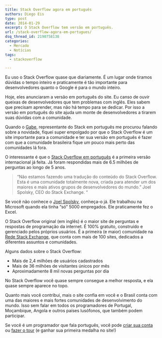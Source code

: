 ```yaml
---
title: Stack Overflow agora em português
authors: Diego Eis
type: post
date: 2014-01-29
excerpt: O Stack Overflow tem versão em português.
url: /stack-overflow-agora-em-portugues/
dsq_thread_id: 2190758138
categories:
  - Mercado
  - Notícias
tags:
  - stackoverflow

---
```

Eu uso o Stack Overflow quase que diariamente. É um lugar onde tiramos dúvidas o tempo inteiro e praticamente é tão importante para desenvolvedores quanto o Google é para o mundo inteiro. 

Hoje, eles anunciaram a versão em português do site. Eu canso de ouvir queixas de desenvolvedores que tem problemas com inglês. Eles sabem que precisam aprender, mas não há tempo para se dedicar. Por isso a versão em português do site ajuda um monte de desenvolvedores a tirarem suas dúvidas com a comunidade.

Quando o [Gabe][1], representante do Stack em português me procurou falando sobre a novidade, fiquei super empolgado por que o Stack Overflow é um site importante para a comunidade e ter sua versão em português é fazer com que a comunidade brasileira fique um pouco mais perto das comunidades lá fora.

O interessante é que o [Stack Overflow em português][2] é a primeira versão internacional já feita. Já foram respondidas mais de 6.5 milhões de perguntas ao longo de 5 anos.

> &#8220;Não estamos fazendo uma tradução do conteúdo do Stack Overflow. Esta é uma comunidade totalmente nova, criada para atender um dos maiores e mais ativos grupos de desenvolvedores do mundo.&#8221; Joel Spolsky, CEO do Stack Exchange. &#8220;

Se você não conhece o [Joel Spolsky][3], conheça-o já. Ele trabalhou na Microsoft quando ela tinha &#8220;só&#8221; 5000 empregados. Ele praticamente fez o Excel.

O Stack Overflow original (em inglês) é o maior site de perguntas e respostas de programação da internet. É 100% gratuito, construído e gerenciado pelos próprios usuários. É a primeira (e maior) comunidade na [Rede Stack Exchange][4], que conta com mais de 100 sites, dedicados a diferentes assuntos e comunidades.

Alguns dados sobre o Stack Overflow:

  * Mais de 2,4 milhões de usuários cadastrados
  * Mais de 36 milhões de visitantes únicos por mês
  * Aproximadamente 8 mil novas perguntas por dia

No Stack Overflow você quase sempre consegue a melhor resposta, e ela quase sempre aparece no topo.

Quanto mais você contribui, mais o site confia em você e o Brasil conta com uma das maiores e mais fortes comunidades de desenvolvimento do mundo. Isso sem falar em todos os programadores de Portugal, Moçambique, Angola e outros países lusófonos, que também podem participar.

Se você é um programador que fala português, você pode [criar sua conta][5] ou [fazer o tour][6] (e ganhar sua primeira medalha no site!)

 [1]: https://plus.google.com/u/1/110394267562381672705/posts
 [2]: http://pt.stackoverflow.com/
 [3]: http://www.joelonsoftware.com
 [4]: http://stackexchange.com/
 [5]: http://pt.stackoverflow.com/users/login
 [6]: http://pt.stackoverflow.com/tour